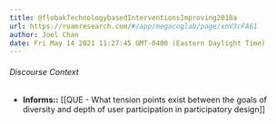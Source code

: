 ```yaml
---
title: @flobakTechnologybasedInterventionsImproving2018a
url: https://roamresearch.com/#/app/megacoglab/page/xmV3cFA61
author: Joel Chan
date: Fri May 14 2021 11:27:45 GMT-0400 (Eastern Daylight Time)
---
```




###### Discourse Context

- **Informs::** [[QUE - What tension points exist between the goals of diversity and depth of user participation in participatory design]]
